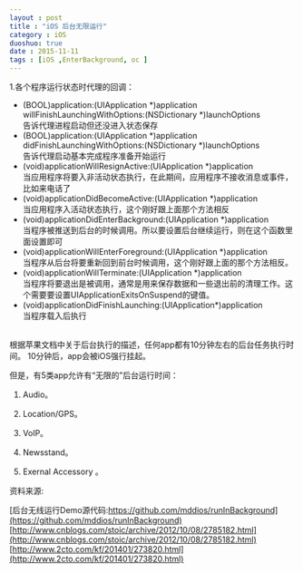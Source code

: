 ```yaml
---
layout : post
title : "iOS 后台无限运行"
category : iOS
duoshuo: true
date : 2015-11-11
tags : [iOS ,EnterBackground, oc ]
---
```



1.各个程序运行状态时代理的回调：

- (BOOL)application:(UIApplication *)application willFinishLaunchingWithOptions:(NSDictionary *)launchOptions<br />
  告诉代理进程启动但还没进入状态保存<br />
- (BOOL)application:(UIApplication *)application didFinishLaunchingWithOptions:(NSDictionary *)launchOptions<br />
  告诉代理启动基本完成程序准备开始运行<br />
- (void)applicationWillResignActive:(UIApplication *)application<br />
  当应用程序将要入非活动状态执行，在此期间，应用程序不接收消息或事件，比如来电话了<br />
- (void)applicationDidBecomeActive:(UIApplication *)application <br />
  当应用程序入活动状态执行，这个刚好跟上面那个方法相反<br />
- (void)applicationDidEnterBackground:(UIApplication *)application<br />
  当程序被推送到后台的时候调用。所以要设置后台继续运行，则在这个函数里面设置即可<br />
- (void)applicationWillEnterForeground:(UIApplication *)application<br />
	当程序从后台将要重新回到前台时候调用，这个刚好跟上面的那个方法相反。<br />
- (void)applicationWillTerminate:(UIApplication *)application<br />
	当程序将要退出是被调用，通常是用来保存数据和一些退出前的清理工作。这个需要要设置UIApplicationExitsOnSuspend的键值。<br />
- (void)applicationDidFinishLaunching:(UIApplication*)application<br />
	当程序载入后执行

<br />
    根据苹果文档中关于后台执行的描述，任何app都有10分钟左右的后台任务执行时间。 10分钟后，app会被iOS强行挂起。

但是，有5类app允许有“无限的”后台运行时间：
<br />
1. Audio。

2. Location/GPS。

3. VoIP。

4. Newsstand。

5. Exernal Accessory 。

资料来源:

[后台无线运行Demo源代码:https://github.com/mddios/runInBackground](https://github.com/mddios/runInBackground)<br />
[http://www.cnblogs.com/stoic/archive/2012/10/08/2785182.html](http://www.cnblogs.com/stoic/archive/2012/10/08/2785182.html)<br />
[http://www.2cto.com/kf/201401/273820.html](http://www.2cto.com/kf/201401/273820.html)<br />
